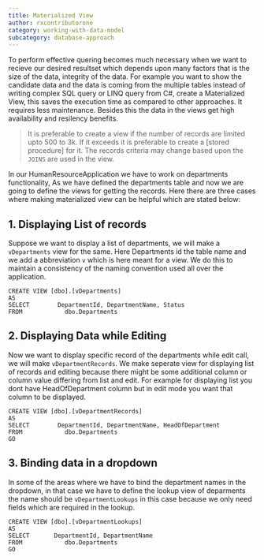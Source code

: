 ```yaml
---
title: Materialized View
author: rxcontributorone
category: working-with-data-model
subcategory: database-approach
---
```


To perform effective quering becomes much necessary when we want to recieve our desired resultset which depends upon many factors that is the size of the data, integrity of the data. For example you want to show the candidate data and the data is coming from the multiple tables instead of writing complex SQL query or LINQ query from C#, create a Materialized View, this saves the execution time as compared to other approaches. It requires less maintenance. Besides this the data in the views get high availability and resilency benefits.

> It is preferable to create a view if the number of records are limited upto 500 to 3k. If it exceeds it is preferable to create a [stored procedure] for it. The records criteria may change based upon the `JOINS` are used in the view.

In our HumanResourceApplication we have to work on departments functionality, As we have defined the departments table and now we are going to define the views for getting the records. Here there are three cases where making materialized view can be helpful which are stated below:

## 1. Displaying List of records
Suppose we want to display a list of departments, we will make a `vDepartments` view for the same. Here Departments id the table name and we add a abbreviation `v` which is here meant for a view. We do this to maintain a consistency of the naming convention used all over the application. 

```
CREATE VIEW [dbo].[vDepartments]
AS
SELECT        DepartmentId, DepartmentName, Status
FROM            dbo.Departments
```

## 2. Displaying Data while Editing
Now we want to display specific record of the departments while edit call, we will make `vDepartmentRecords`. We make seperate view for displaying list of records and editing because there might be some additional column or column value differing from list and edit. For example for displaying list you dont have HeadOfDepartment column but in edit mode you want that column to be displayed. 

```
CREATE VIEW [dbo].[vDepartmentRecords]
AS
SELECT        DepartmentId, DepartmentName, HeadOfDepartment
FROM            dbo.Departments
GO
```

## 3. Binding data in a dropdown 
In some of the areas where we have to bind the department names in the dropdown, in that case we have to define the lookup view of deparments the name should be `vDepartmentLookups` in this case because we only need fields which are required in the lookup.

```
CREATE VIEW [dbo].[vDepartmentLookups]
AS
SELECT       DepartmentId, DepartmentName
FROM            dbo.Departments
GO
```
